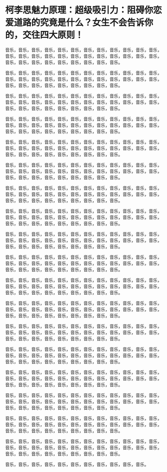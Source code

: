 # 柯李思魅力原理：超级吸引力：阻碍你恋爱道路的究竟是什么？女生不会告诉你的，交往四大原则！

音乐，音乐，音乐，音乐，音乐，音乐，音乐，音乐，音乐，音乐，音乐，音乐，音乐，音乐，音乐，音乐，音乐，音乐，音乐，音乐，音乐，音乐，音乐，音乐，音乐，音乐，音乐，音乐，音乐，音乐，音乐，音乐，音乐。

音乐，音乐，音乐，音乐，音乐，音乐，音乐，音乐，音乐，音乐，音乐，音乐，音乐，音乐，音乐，音乐，音乐，音乐，音乐，音乐，音乐，音乐，音乐，音乐，音乐，音乐，音乐，音乐，音乐，音乐，音乐，音乐，音乐。

音乐，音乐，音乐，音乐，音乐，音乐，音乐，音乐，音乐，音乐，音乐，音乐，音乐，音乐，音乐，音乐，音乐，音乐，音乐，音乐，音乐，音乐，音乐，音乐，音乐，音乐，音乐，音乐，音乐，音乐，音乐，音乐，音乐。

音乐，音乐，音乐，音乐，音乐，音乐，音乐，音乐，音乐，音乐，音乐，音乐，音乐，音乐，音乐，音乐，音乐，音乐，音乐，音乐，音乐，音乐，音乐，音乐，音乐，音乐，音乐，音乐，音乐，音乐，音乐，音乐，音乐。

音乐，音乐，音乐，音乐，音乐，音乐，音乐，音乐，音乐，音乐，音乐，音乐，音乐，音乐，音乐，音乐，音乐，音乐，音乐，音乐，音乐，音乐，音乐，音乐，音乐，音乐，音乐，音乐，音乐，音乐，音乐，音乐，音乐。

音乐，音乐，音乐，音乐，音乐，音乐，音乐，音乐，音乐，音乐，音乐，音乐，音乐，音乐，音乐，音乐，音乐，音乐，音乐，音乐，音乐，音乐，音乐，音乐，音乐，音乐，音乐，音乐，音乐，音乐，音乐，音乐，音乐。

音乐，音乐，音乐，音乐，音乐，音乐，音乐，音乐，音乐，音乐，音乐，音乐，音乐，音乐，音乐，音乐，音乐，音乐，音乐，音乐，音乐，音乐，音乐，音乐，音乐，音乐，音乐，音乐，音乐，音乐，音乐，音乐，音乐。

音乐，音乐，音乐，音乐，音乐，音乐，音乐，音乐，音乐，音乐，音乐，音乐，音乐，音乐，音乐，音乐，音乐，音乐，音乐，音乐，音乐，音乐，音乐，音乐，音乐，音乐，音乐，音乐，音乐，音乐，音乐，音乐，音乐。

音乐，音乐，音乐，音乐，音乐，音乐，音乐，音乐，音乐，音乐，音乐，音乐，音乐，音乐，音乐，音乐，音乐，音乐，音乐，音乐，音乐，音乐，音乐，音乐，音乐，音乐，音乐，音乐，音乐，音乐，音乐，音乐，音乐。

音乐，音乐，音乐，音乐，音乐，音乐，音乐，音乐，音乐，音乐，音乐，音乐，音乐，音乐，音乐，音乐，音乐，音乐，音乐，音乐，音乐，音乐，音乐，音乐，音乐，音乐，音乐，音乐，音乐，音乐，音乐，音乐，音乐。

音乐，音乐，音乐，音乐，音乐，音乐，音乐，音乐，音乐，音乐，音乐，音乐，音乐，音乐，音乐，音乐，音乐，音乐，音乐，音乐，音乐，音乐，音乐，音乐，音乐，音乐，音乐，音乐，音乐，音乐，音乐，音乐，音乐。

音乐，音乐，音乐，音乐，音乐，音乐，音乐，音乐，音乐，音乐，音乐，音乐，音乐，音乐，音乐，音乐，音乐，音乐，音乐，音乐，音乐，音乐，音乐，音乐，音乐，音乐，音乐，音乐，音乐，音乐，音乐，音乐，音乐。

音乐，音乐，音乐，音乐，音乐，音乐，音乐，音乐，音乐，音乐，音乐，音乐，音乐，音乐，音乐，音乐，音乐，音乐，音乐，音乐，音乐，音乐，音乐，音乐，音乐，音乐，音乐，音乐，音乐，音乐，音乐，音乐，音乐。

音乐，音乐，音乐，音乐，音乐，音乐，音乐，音乐，音乐，音乐，音乐，音乐，音乐，音乐，音乐，音乐，音乐，音乐，音乐，音乐，音乐，音乐，音乐，音乐，音乐，音乐，音乐，音乐，音乐，音乐，音乐，音乐，音乐。

音乐，音乐，音乐，音乐，音乐，音乐，音乐，音乐，音乐，音乐，音乐，音乐，音乐，音乐，音乐，音乐，音乐，音乐，音乐，音乐，音乐，音乐，音乐，音乐，音乐，音乐，音乐，音乐，音乐，音乐，音乐，音乐，音乐。

音乐，音乐，音乐，音乐，音乐，音乐，音乐，音乐，音乐，音乐，音乐，音乐，音乐，音乐，音乐，音乐，音乐，音乐，音乐，音乐，音乐，音乐，音乐，音乐，音乐，音乐，音乐，音乐，音乐，音乐，音乐，音乐，音乐。

音乐，音乐，音乐，音乐，音乐，音乐，音乐，音乐，音乐，音乐，音乐，音乐，音乐，音乐，音乐，音乐，音乐，音乐，音乐，音乐，音乐，音乐，音乐，音乐，音乐，音乐，音乐，音乐，音乐，音乐，音乐，音乐，音乐。

音乐，音乐，音乐，音乐，音乐，音乐，音乐，音乐，音乐，音乐，音乐，音乐，音乐，音乐，音乐，音乐，音乐，音乐，音乐，音乐，音乐，音乐，音乐，音乐，音乐，音乐，音乐，音乐，音乐，音乐，音乐，音乐，音乐。

音乐，音乐，音乐，音乐，音乐，音乐，音乐，音乐，音乐，音乐，音乐。